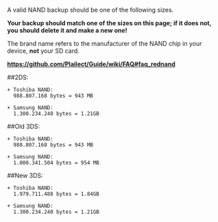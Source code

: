 A valid NAND backup should be one of the following sizes.    

**Your backup should match one of the sizes on this page; if it does not, you should delete it and make a new one!**

The brand name refers to the manufacturer of the NAND chip in your device, **not** your SD card. 

**https://github.com/Plailect/Guide/wiki/FAQ#faq_rednand**

##2DS:    

    + Toshiba NAND:     
      988.807.168 bytes = 943 MB    

    + Samsung NAND:    
      1.300.234.240 bytes = 1.21GB    

##Old 3DS:    

    + Toshiba NAND:     
      988.807.168 bytes = 943 MB    

    + Samsung NAND:    
      1.000.341.504 bytes = 954 MB    

##New 3DS:    

    + Toshiba NAND:    
      1.979.711.488 bytes = 1.84GB    

    + Samsung NAND:    
      1.300.234.240 bytes = 1.21GB    